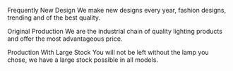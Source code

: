 Frequently New Design
We make new designs every year, fashion designs, trending and of the best quality.

Original Production
We are the industrial chain of quality lighting products and offer the most advantageous price.

Production With Large Stock
You will not be left without the lamp you chose, we have a large stock possible in all models.